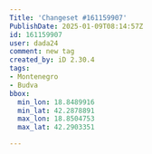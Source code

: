 ```yaml
---
Title: 'Changeset #161159907'
PublishDate: 2025-01-09T08:14:57Z
id: 161159907
user: dada24
comment: new tag
created_by: iD 2.30.4
tags:
- Montenegro
- Budva
bbox:
  min_lon: 18.8489916
  min_lat: 42.2878891
  max_lon: 18.8504753
  max_lat: 42.2903351

---
```

